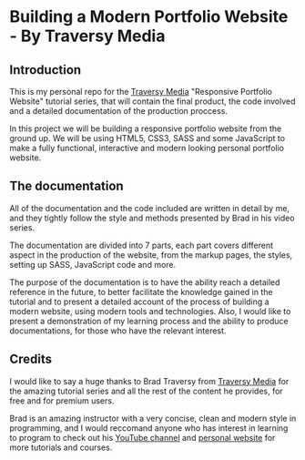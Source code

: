 # Building a Modern Portfolio Website - By Traversy Media

## Introduction

This is my personal repo for the [Traversy Media](http://www.traversymedia.com/) "Responsive Portfolio Website" tutorial series, that will contain the final product, the code involved and a detailed documentation of the production proccess.

In this project we will be building a responsive portfolio website from the ground up. We will be using HTML5, CSS3, SASS and some JavaScript to make a fully functional, interactive and modern looking personal portfolio website.

## The documentation

All of the documentation and the code included are written in detail by me, and they tightly follow the style and methods presented by Brad in his video series.

The documentation are divided into 7 parts, each part covers different aspect in the production of the website, from the markup pages, the styles, setting up SASS, JavaScript code and more.

The purpose of the documentation is to have the ability reach a detailed reference in the future, to better facilitate the knowledge gained in the tutorial and to present a detailed account of the process of building a modern website, using modern tools and technologies. Also, I would like to present a demonstration of my learning process and the ability to produce documentations, for those who have the relevant interest.

## Credits

I would like to say a huge thanks to Brad Traversy from [Traversy Media](http://www.traversymedia.com/) for the amazing tutorial series and all the rest of the content he provides, for free and for premium users.

Brad is an amazing instructor with a very concise, clean and modern style in programming, and I would reccomand anyone who has interest in learning to program to check out his [YouTube channel](https://www.youtube.com/channel/UC29ju8bIPH5as8OGnQzwJyA) and [personal website](http://www.traversymedia.com/) for more tutorials and courses.

